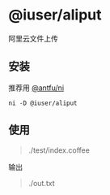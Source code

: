 # @iuser/aliput

阿里云文件上传

## 安装

推荐用 [@antfu/ni](https://www.npmjs.com/package/@antfu/ni)

```
ni -D @iuser/aliput
```

## 使用

> ./test/index.coffee

输出

> ./out.txt
